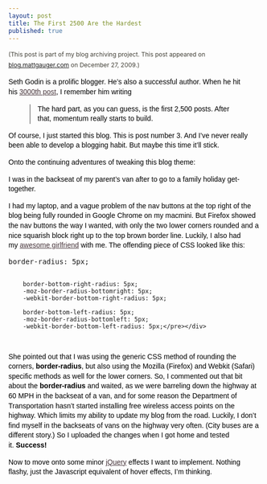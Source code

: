 ```yaml
---
layout: post
title: The First 2500 Are the Hardest
published: true
---
```

<p><span style="color: #424037; font-size: 12px; line-height: 21px;">(This post is part of my blog archiving project. This post appeared on <a href="http://blog.mattgauger.com/2009/12/27/the-first-2500-are-the-hardest/">blog.mattgauger.com</a>&nbsp;on December 27, 2009.)</span></p>
<p><span style="color: #424037; font-size: 12px; line-height: 21px;"><span style="color: #000000; font-family: DroidSansRegular, Bitstream Vera Sans, Verdana, sans-serif; font-size: 14px; line-height: 19px;">
<p style="margin-top: 0px; margin-right: 0px; margin-bottom: 1em; margin-left: 0px; font-size: 14px; vertical-align: baseline; background-color: transparent; color: #000000; font-family: DroidSansRegular, Bitstream Vera Sans, Verdana, sans-serif; font-weight: 400; line-height: 1.4em; letter-spacing: 0px; text-align: left; padding: 0px;">Seth Godin is a prolific blogger. He&rsquo;s also a successful author. When he hit his&nbsp;<a href="http://sethgodin.typepad.com/seths_blog/2009/02/luckiest-guy.html" style="font-size: 14px; vertical-align: baseline; background-color: transparent; color: #47353b; padding: 0px; margin: 0px;">3000th post</a>, I remember him writing</p>
<blockquote style="margin-top: 1em; margin-right: 3em; margin-bottom: 1em; margin-left: 3em; padding-top: 0px; padding-right: 0px; padding-bottom: 0px; padding-left: 1em; border-top-width: 0px; border-right-width: 0px; border-bottom-width: 0px; border-left-width: 2px; border-color: initial; font-size: 14px; vertical-align: baseline; background-color: transparent; color: #999999; border-left-style: solid; border-left-color: #999999;">
<p style="margin-top: 0px; margin-right: 0px; margin-bottom: 1em; margin-left: 0px; font-size: 14px; vertical-align: baseline; background-color: transparent; color: #000000; font-family: DroidSansRegular, Bitstream Vera Sans, Verdana, sans-serif; font-weight: 400; line-height: 1.4em; letter-spacing: 0px; text-align: left; padding: 0px;">The hard part, as you can guess, is the first 2,500 posts. After that, momentum really starts to build.</p>
</blockquote>
<p style="margin-top: 0px; margin-right: 0px; margin-bottom: 1em; margin-left: 0px; font-size: 14px; vertical-align: baseline; background-color: transparent; color: #000000; font-family: DroidSansRegular, Bitstream Vera Sans, Verdana, sans-serif; font-weight: 400; line-height: 1.4em; letter-spacing: 0px; text-align: left; padding: 0px;">Of course, I just started this blog. This is post number 3. And I&rsquo;ve never really been able to develop a blogging habit. But maybe this time it&rsquo;ll stick.</p>
<p style="margin-top: 0px; margin-right: 0px; margin-bottom: 1em; margin-left: 0px; font-size: 14px; vertical-align: baseline; background-color: transparent; color: #000000; font-family: DroidSansRegular, Bitstream Vera Sans, Verdana, sans-serif; font-weight: 400; line-height: 1.4em; letter-spacing: 0px; text-align: left; padding: 0px;">Onto the continuing adventures of tweaking this blog theme:</p>
<p style="margin-top: 0px; margin-right: 0px; margin-bottom: 1em; margin-left: 0px; font-size: 14px; vertical-align: baseline; background-color: transparent; color: #000000; font-family: DroidSansRegular, Bitstream Vera Sans, Verdana, sans-serif; font-weight: 400; line-height: 1.4em; letter-spacing: 0px; text-align: left; padding: 0px;">I was in the backseat of my parent&rsquo;s van after to go to a family holiday get-together.</p>
<p style="margin-top: 0px; margin-right: 0px; margin-bottom: 1em; margin-left: 0px; font-size: 14px; vertical-align: baseline; background-color: transparent; color: #000000; font-family: DroidSansRegular, Bitstream Vera Sans, Verdana, sans-serif; font-weight: 400; line-height: 1.4em; letter-spacing: 0px; text-align: left; padding: 0px;">I had my laptop, and a vague problem of the nav buttons at the top right of the blog being fully rounded in Google Chrome on my macmini. But Firefox showed the nav buttons the way I wanted, with only the two lower corners rounded and a nice squarish block right up to the top brown border line. Luckily, I also had my&nbsp;<a href="http://ashedryden.com/" style="font-size: 14px; vertical-align: baseline; background-color: transparent; color: #47353b; padding: 0px; margin: 0px;">awesome girlfriend</a>&nbsp;with me. The offending piece of CSS looked like this:</p>
<div class="CodeRay">
  <div class="code"><pre>border-radius: 5px;

        border-bottom-right-radius: 5px;
        -moz-border-radius-bottomright: 5px;
        -webkit-border-bottom-right-radius: 5px;

        border-bottom-left-radius: 5px;
        -moz-border-radius-bottomleft: 5px;
        -webkit-border-bottom-left-radius: 5px;</pre></div>
</div>

<p style="margin-top: 0px; margin-right: 0px; margin-bottom: 1em; margin-left: 0px; font-size: 14px; vertical-align: baseline; background-color: transparent; color: #000000; font-family: DroidSansRegular, Bitstream Vera Sans, Verdana, sans-serif; font-weight: 400; line-height: 1.4em; letter-spacing: 0px; text-align: left; padding: 0px;">She pointed out that I was using the generic CSS method of rounding the corners,&nbsp;<strong style="font-size: 14px; vertical-align: baseline; background-color: transparent; padding: 0px; margin: 0px;">border-radius</strong>, but also using the Mozilla (Firefox) and Webkit (Safari) specific methods as well for the lower corners. So, I commented out that bit about the&nbsp;<strong style="font-size: 14px; vertical-align: baseline; background-color: transparent; padding: 0px; margin: 0px;">border-radius</strong>&nbsp;and waited, as we were barreling down the highway at 60 MPH in the backseat of a van, and for some reason the Department of Transportation hasn&rsquo;t started installing free wireless access points on the highway. Which limits my ability to update my blog from the road. Luckily, I don&rsquo;t find myself in the backseats of vans on the highway very often. (City buses are a different story.) So I uploaded the changes when I got home and tested it.&nbsp;<strong style="font-size: 14px; vertical-align: baseline; background-color: transparent; padding: 0px; margin: 0px;">Success!</strong></p>
<p style="margin-top: 0px; margin-right: 0px; margin-bottom: 1em; margin-left: 0px; font-size: 14px; vertical-align: baseline; background-color: transparent; color: #000000; font-family: DroidSansRegular, Bitstream Vera Sans, Verdana, sans-serif; font-weight: 400; line-height: 1.4em; letter-spacing: 0px; text-align: left; padding: 0px;">Now to move onto some minor&nbsp;<a href="http://jquery.com/" style="font-size: 14px; vertical-align: baseline; background-color: transparent; color: #47353b; padding: 0px; margin: 0px;">jQuery</a>&nbsp;effects I want to implement. Nothing flashy, just the Javascript equivalent of hover effects, I&rsquo;m thinking.</p>
</span></span></p>
